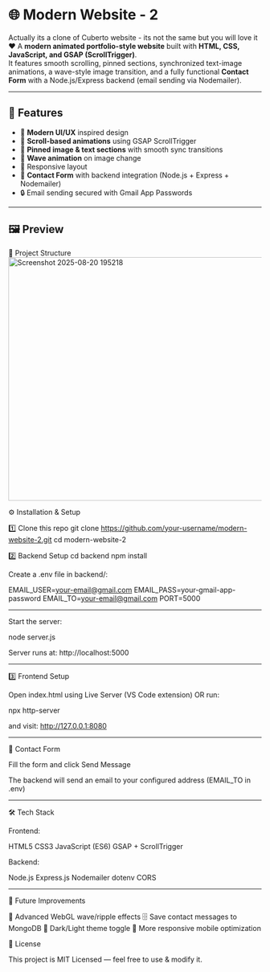 # 🌐 Modern Website - 2
Actually its a clone of Cuberto website - its not the same but you will love it❤️
A **modern animated portfolio-style website** built with **HTML, CSS, JavaScript, and GSAP (ScrollTrigger)**.  
It features smooth scrolling, pinned sections, synchronized text-image animations, a wave-style image transition, and a fully functional **Contact Form** with a Node.js/Express backend (email sending via Nodemailer).

---

## 🚀 Features
- 🎨 **Modern UI/UX** inspired design
- 🔄 **Scroll-based animations** using GSAP ScrollTrigger
- 📌 **Pinned image & text sections** with smooth sync transitions
- 🌊 **Wave animation** on image change
- 📱 Responsive layout
- 📧 **Contact Form** with backend integration (Node.js + Express + Nodemailer)
- 🔒 Email sending secured with Gmail App Passwords

---

## 🖼️ Preview


📂 Project Structure
<img width="1284" height="485" alt="Screenshot 2025-08-20 195218" src="https://github.com/user-attachments/assets/f320ba29-0182-404f-b96a-6882af75777c" />


⚙️ Installation & Setup

1️⃣ Clone this repo
git clone https://github.com/your-username/modern-website-2.git
cd modern-website-2

2️⃣ Backend Setup
cd backend
npm install


Create a .env file in backend/:

EMAIL_USER=your-email@gmail.com
EMAIL_PASS=your-gmail-app-password
EMAIL_TO=your-email@gmail.com
PORT=5000

----

Start the server:

node server.js


Server runs at: http://localhost:5000

---

3️⃣ Frontend Setup

Open index.html using Live Server (VS Code extension) OR run:

npx http-server

and visit: http://127.0.0.1:8080

---

📧 Contact Form

Fill the form and click Send Message

The backend will send an email to your configured address (EMAIL_TO in .env)

---

🛠️ Tech Stack

Frontend:

HTML5
CSS3
JavaScript (ES6)
GSAP + ScrollTrigger

Backend:

Node.js
Express.js
Nodemailer
dotenv
CORS

----

🔮 Future Improvements

🌊 Advanced WebGL wave/ripple effects
🗄️ Save contact messages to MongoDB
🌙 Dark/Light theme toggle
📱 More responsive mobile optimization

📜 License

This project is MIT Licensed — feel free to use & modify it.
